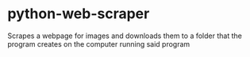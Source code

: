 # python-web-scraper
Scrapes a webpage for images and downloads them to a folder that the program creates on the computer running said program
